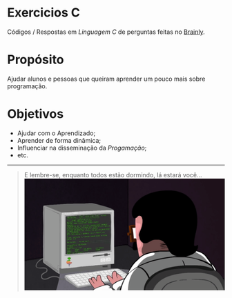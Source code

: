 # Exercicios C
  Códigos / Respostas em _Linguagem C_ de perguntas feitas no <a href="https://Brainly.com.br">Brainly</a>.
# Propósito
  Ajudar alunos e pessoas que queiram aprender um pouco mais sobre programação.
# Objetivos
  - Ajudar com o Aprendizado;
  - Aprender de forma dinâmica;
  - Influenciar na disseminação da *Progamação*;
  - etc.
  -----------------------------------------------------------
> E lembre-se, enquanto todos estão dormindo, lá estará você...
  ![](dev.gif?raw=true)

